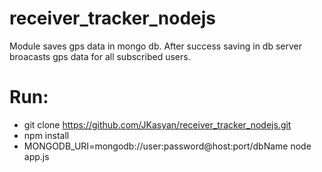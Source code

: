 # receiver_tracker_nodejs
Module saves gps data in mongo db.
After success saving in db server broacasts
gps data for all subscribed users.

# Run:
 - git clone https://github.com/JKasyan/receiver_tracker_nodejs.git
 - npm install
 - MONGODB_URI=mongodb://user:password@host:port/dbName node app.js
